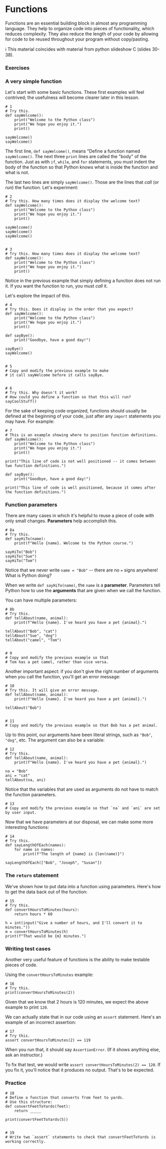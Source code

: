 # Functions

Functions are an essential building block in almost any programming language. They help to organize code into pieces of functionality, which reduces complexity. They also reduce the length of your code by allowing for code to be reused throughout your program without copy/pasting.

ℹ️ This material coincides with material from python slideshow C (slides 30-38).

### Exercises

### A very simple function

Let's start with some basic functions. These first examples will feel contrived; the usefulness will become clearer later in this lesson.

```python3
# 1
# Try this.
def sayWelcome():
    print("Welcome to the Python class")
    print("We hope you enjoy it.")
    print()

sayWelcome()
sayWelcome()
```

The first line, `def sayWelcome()`, means "Define a function named `sayWelcome()`. The next three `print` lines are called the "body" of the function. Just as with `if`, `while`, and `for` statements, you must indent the body of the function so that Python knows what is inside the function and what is not.

The last two lines are simply `sayWelcome()`. Those are the lines that _call_ (or _run_) the function. Let's experiment:

```python3
# 2
# Try this. How many times does it display the welcome text?
def sayWelcome():
    print("Welcome to the Python class")
    print("We hope you enjoy it.")
    print()

sayWelcome()
sayWelcome()
sayWelcome()


# 3
# Try this. How many times does it display the welcome text?
def sayWelcome():
    print("Welcome to the Python class")
    print("We hope you enjoy it.")
    print()
```

Notice in the previous example that simply defining a function does not run it. If you want the function to run, you must _call_ it.

Let's explore the impact of this.

```python3
# 4
# Try this. Does it display in the order that you expect?
def sayWelcome():
    print("Welcome to the Python class")
    print("We hope you enjoy it.")
    print()

def sayBye():
    print("Goodbye, have a good day!")

sayBye()
sayWelcome()


# 5
# Copy and modify the previous example to make
# it call sayWelcome before it calls sayBye.


# 6
# Try this. Why doesn't it work?
# How could you define a function so that this will run?
sayCoolStuff()
```

For the sake of keeping code organized, functions should usually be defined at the beginning of your code, just after any `import` statements you may have. For example:

```python3
# 7
# This is an example showing where to position function definitions.
def sayWelcome():
    print("Welcome to the Python class")
    print("We hope you enjoy it.")
    print()

print("This line of code is not well positioned -- it comes between two function definitions.")

def sayBye():
    print("Goodbye, have a good day!")

print("This line of code is well positioned, because it comes after the function definitions.")
```

### Function parameters

There are many cases in which it's helpful to reuse a piece of code with only small changes. **Parameters** help accomplish this.

```python3
# 8a
# Try this.
def sayHiTo(name):
    print(f"Hello {name}. Welcome to the Python course.")

sayHiTo("Bob")
sayHiTo("Sue")
sayHiTo("Tom")
```

Notice that we never write `name = "Bob"` -- there are no `=` signs anywhere! What is Python doing?

When we write `def sayHiTo(name)`, the `name` is a **parameter**. Parameters tell Python how to use the **arguments** that are given when we call the function.

You can have multiple parameters:

```python3
# 8b
# Try this.
def tellAbout(name, animal):
    print(f"Hello {name}. I've heard you have a pet {animal}.")

tellAbout("Bob", "cat")
tellAbout("Sue", "dog")
tellAbout("camel", "Tom")


# 9
# Copy and modify the previous example so that
# Tom has a pet camel, rather than vice versa.
```

Another important aspect: if you don't give the right number of arguments when you call the function, you'll get an error message:

```python3
# 10
# Try this. It will give an error message.
def tellAbout(name, animal):
    print(f"Hello {name}. I've heard you have a pet {animal}.")

tellAbout("Bob")


# 11
# Copy and modify the previous example so that Bob has a pet animal.
```

Up to this point, our arguments have been literal strings, such as `"Bob"`, `"dog"`, etc. The argument can also be a variable:

```python3
# 12
# Try this.
def tellAbout(name, animal):
    print(f"Hello {name}. I've heard you have a pet {animal}.")

na = "Bob"
ani = "cat"
tellAbout(na, ani)
```

Notice that the variables that are used as arguments do not have to match the function parameters. 

```python3
# 13
# Copy and modify the previous example so that `na` and `ani` are set by user input.
```

Now that we have parameters at our disposal, we can make some more interesting functions:

```python3
# 14
# Try this.
def sayLengthOfEach(names):
    for name in names:
        print(f"The length of {name} is {len(name)}")

sayLengthOfEach(["Bob", "Joseph", "Susan"])
```

### The `return` statement

We've shown how to put data into a function using parameters. Here's how to get the data back out of the function:

```python3
# 15
# Try this.
def convertHoursToMinutes(hours):
    return hours * 60

h = int(input("Give a number of hours, and I'll convert it to minutes."))
m = convertHoursToMinutes(h)
print(f"That would be {m} minutes.")
```

### Writing test cases

Another very useful feature of functions is the ability to make testable pieces of code.

Using the `convertHoursToMinutes` example:

```python3
# 16
# Try this.
print(convertHoursToMinutes(2))
```

Given that we know that 2 hours is 120 minutes, we expect the above example to print `120`.

We can actually state that in our code using an `assert` statement. Here's an example of an incorrect assertion:

```python3
# 17
# Try this.
assert convertHoursToMinutes(2) == 119
```

When you run that, it should say `AssertionError`. (If it shows anything else, ask an instructor.)

To fix that test, we would write `assert convertHoursToMinutes(2) == 120`. If you fix it, you'll notice that it produces no output. That's to be expected.

### Practice

```python3
# 18
# Define a function that converts from feet to yards.
# Use this structure:
def convertFeetToYards(feet):
    return _____

print(convertFeetToYards(5))


# 19
# Write two `assert` statements to check that convertFeetToYards is working correctly.
```
